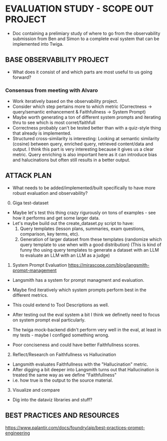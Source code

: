# EVALUATION STUDY - SCOPE OUT PROJECT
- Doc containing a prelimiary study of where to go from the observability submission from Ben and Simon to a complete eval system that can be implemented into Twiga.

## BASE OBSERVABILITY PROJECT
- What does it consist of and which parts are most useful to us going forward?

### Consensus from meeting with Alvaro
- Work iteratively based on the observability project.
- Consider which step pertains more to which metric (Correctness -> query/semantic enhancement & Faithfullness -> System Prompt)
- Maybe worth generating a ton of different system prompts and iterating thru to see which is most corret/faithfull
- Correctness probably can't be tested better than with a quiz-style thing that already is implemented. 
- Structured cross-similarity is interesting: Looking at semantic similarity (cosine) between query, enriched query, retrieved content/data and output. I think this part is very interesting because it gives us a clear metric. Query enriching is also important here as it can introduce bias and halucinations but often still results in a better output. 

## ATTACK PLAN
- What needs to be added/implemented/built specifically to have more robust evaluation and observability?

0. Giga test-dataset
- Maybe let's test this thing crazy rigurously on tons of examples - see how it performs and get some larger data.
- Let's maybe build out the create_dataset.py script to have:
    1. Query templates (lesson plans, summaries, exam questions, comparison, key terms, etc).
    2. Generation of larger dataset from these templates (randomize which query template to use when with a good distribution)
    (This is kind of funny tho using query templates to generate a dataset with an LLM to evaluate an LLM with an LLM as a judge)

1. System Prompt Evaluation
https://mirascope.com/blog/langsmith-prompt-management
- Langsmith has a system for prompt managment and evaluation.
- Maybe find iteratively which system prompts perform best in the different metrics.
- This could extend to Tool Descriptions as well.

- After testing out the eval system a bit I think we definetly need to focus on system prompt eval particularly.
- The twiga mock-backend didn't perform very well in the eval, at least in my tests - maybe I configed something wrong. 
- Poor conciseness and could have better Faithfullness scores. 

2. Reflect/Research on Faithfullness vs Hallucination
- Langsmith evaluates Faithfullness with the "Hallucination" metric.
- After digging a bit deeper into Langsmith turns out that Hallucination is treated the same way as we define "Faithfullness"
- i.e. how true is the output to the source material. 

3. Visualize and compare
- Dig into the dataviz libraries and stuff?

## BEST PRACTICES AND RESOURCES
https://www.palantir.com/docs/foundry/aip/best-practices-prompt-engineering